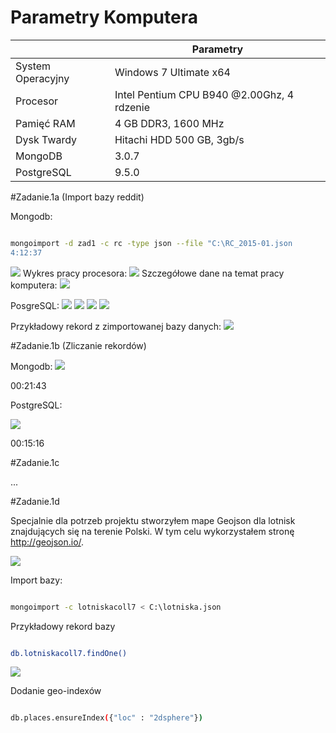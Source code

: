 # Parametry Komputera 
|                      |                  Parametry                 |
|----------------------|--------------------------------------------|
|System Operacyjny     | Windows 7 Ultimate x64                     |
|Procesor              | Intel Pentium CPU B940 @2.00Ghz, 4 rdzenie |
|Pamięć RAM            | 4 GB DDR3, 1600 MHz                        |
|Dysk Twardy           | Hitachi HDD 500 GB, 3gb/s                  |
|MongoDB			         | 3.0.7								                        		|
|PostgreSQL		    	   | 9.5.0							                      			|



#Zadanie.1a (Import bazy reddit)

Mongodb:

```sh

mongoimport -d zad1 -c rc -type json --file "C:\RC_2015-01.json
4:12:37

```

![](http://i.imgur.com/xXI9ufd.png)
Wykres pracy procesora:
![](http://i.imgur.com/NxwDz9G.png)
Szczegółowe dane na temat pracy komputera:
![](http://i.imgur.com/uAhKrty.png)




PosgreSQL:
![](http://i.imgur.com/94DjQth.png) ![](http://i.imgur.com/xQPbqXv.png) ![](http://i.imgur.com/RNDlbvY.png) ![](http://i.imgur.com/6jb0vwa.png)









Przykładowy rekord z zimportowanej bazy danych:
![](http://i.imgur.com/1iD73z5.png)


#Zadanie.1b (Zliczanie rekordów)

Mongodb:
![](http://i.imgur.com/lLgdQq9.png)

00:21:43

PostgreSQL:

![](http://i.imgur.com/hVpZ5yd.png)

00:15:16

#Zadanie.1c

...


#Zadanie.1d

Specjalnie dla potrzeb projektu stworzyłem mape Geojson dla lotnisk znajdujących się na terenie Polski. W tym celu wykorzystałem stronę http://geojson.io/.

![](http://i.imgur.com/1p9odFi.png)


Import bazy:

```sh

mongoimport -c lotniskacoll7 < C:\lotniska.json


```

Przykładowy rekord bazy
```sh

db.lotniskacoll7.findOne()


```

![](http://i.imgur.com/dYQXjHE.png)

Dodanie geo-indexów

```sh

db.places.ensureIndex({"loc" : "2dsphere"})

```

























